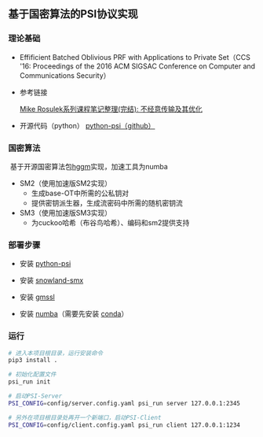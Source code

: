 ## 基于国密算法的PSI协议实现

### 理论基础

* Effificient Batched Oblivious PRF with Applications to Private Set（CCS '16: Proceedings of the 2016 ACM SIGSAC Conference on Computer and Communications Security）
* 参考链接

  [Mike Rosulek系列课程笔记整理(完结): 不经意传输及其优化]()

* 开源代码（python）
	[python-psi（github）](https://github.com/delta-mpc/python-psi)

### 国密算法

​	基于开源国密算法包[hggm](https://gitee.com/basddsa/hggm)实现，加速工具为numba

* SM2（使用加速版SM2实现）
  * 生成base-OT中所需的公私钥对
  * 提供密钥派生器，生成流密码中所需的随机密钥流
* SM3（使用加速版SM3实现）
  * 为cuckoo哈希（布谷鸟哈希）、编码和sm2提供支持

### 部署步骤

* 安装 [python-psi](https://github.com/delta-mpc/python-psi)
* 安装 [snowland-smx](https://github.com/ASTARCHEN/snowland-smx-python)

* 安装 [gmssl](https://github.com/duanhongyi/gmssl)

* 安装 [numba](https://numba.readthedocs.io/en/stable/user/installing.html)（需要先安装 [conda](https://zhuanlan.zhihu.com/p/459607806)）

### 运行

```bash
# 进入本项目根目录，运行安装命令
pip3 install .

# 初始化配置文件
psi_run init

# 启动PSI-Server
PSI_CONFIG=config/server.config.yaml psi_run server 127.0.0.1:2345

# 另外在项目根目录处再开一个新端口，启动PSI-Client
PSI_CONFIG=config/client.config.yaml psi_run client 127.0.0.1:1234

```

